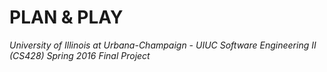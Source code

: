 # PLAN & PLAY

*University of Illinois at Urbana-Champaign - UIUC
Software Engineering II (CS428) Spring 2016 Final Project* 